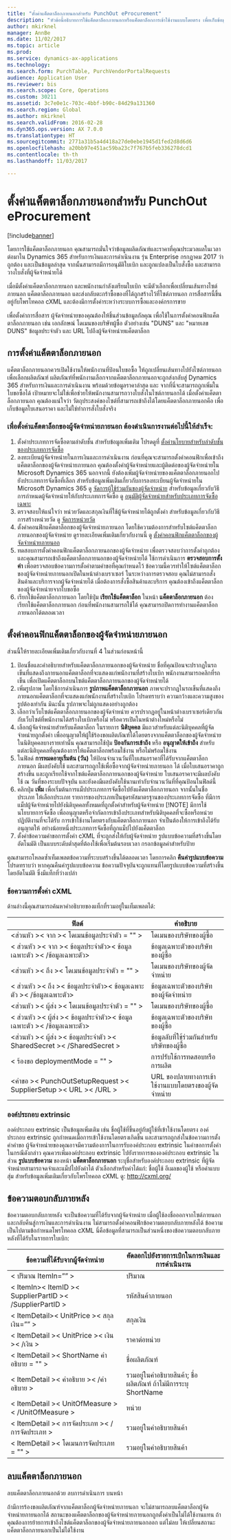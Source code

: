 ```yaml
---
title: "ตั้งค่าแค็ตตาล็อกภายนอกสำหรับ PunchOut eProcurement"
description: "หัวข้อนี้อธิบายการใช้แค็ตตาล็อกภายนอกหรือแค็ตตาล็อกการเข้าใช้งานแบบโดยตรง เพื่อเก็บข้อมูลใบเสนอราคาจากผู้จัดจำหน่าย และเพิ่มไปยังใบเบิก"
author: mkirknel
manager: AnnBe
ms.date: 11/02/2017
ms.topic: article
ms.prod: 
ms.service: dynamics-ax-applications
ms.technology: 
ms.search.form: PurchTable, PurchVendorPortalRequests
audience: Application User
ms.reviewer: bis
ms.search.scope: Core, Operations
ms.custom: 30211
ms.assetid: 3c7e0e1c-703c-4bbf-b90c-84d29a131360
ms.search.region: Global
ms.author: mkirknel
ms.search.validFrom: 2016-02-28
ms.dyn365.ops.version: AX 7.0.0
ms.translationtype: HT
ms.sourcegitcommit: 2771a31b5a4d418a27de0ebe1945d1fed2d8d6d6
ms.openlocfilehash: a20bb97e451ac59ba23c7f767b5feb336278dcd1
ms.contentlocale: th-th
ms.lasthandoff: 11/03/2017

---
```


# <a name="set-up-an-external-catalog-for-punchout-eprocurement"></a>ตั้งค่าแค็ตตาล็อกภายนอกสำหรับ PunchOut eProcurement

[!include[banner](../includes/banner.md)]

โดยการใช้แค็ตตาล็อกภายนอก คุณสามารถมั่นใจว่าข้อมูลผลิตภัณฑ์และราคาที่คุณประมวลผลในเวลาต่อมาใน Dynamics 365 สำหรับการเงินและการดำเนินงาน รุ่น Enterprise กรกฎาคม 2017 ว่าถูกต้อง และเป็นข้อมูลล่าสุด จากนั้นสามารถมีการอนุมัติใบเบิก และถูกแปลงเป็นใบสั่งซื้อ และสามารถวางใบสั่งที่ผู้จัดจำหน่ายได้

เมื่อมีตั้งค่าแค็ตตาล็อกภายนอก และพนักงานกำลังเตรียมใบเบิก จะมีตัวเลือกเพื่อเปลี่ยนเส้นทางไซต์ภายนอก แค็ตตาล็อกภายนอก และส่งกลับตะกร้าซื้อของที่ได้ถูกสร้างไว้ที่ไซต์ภายนอก การสื่อสารนี้ขึ้นอยู่กับโพรโทคอล cXML และต้องมีการตั้งค่าระหว่างระบบการซื้อและองค์กรการขาย

เพื่อตั้งค่าการสื่อสาร ผู้จัดจำหน่ายของคุณต้องให้ชิ้นส่วนข้อมูลกัลคุณ เพื่อใช้ในการตั้งค่าคอนฟิกแค็ตตาล็อกภายนอก เช่น เอกลักษณ์ โดเมนของบริษัทผู้ซื้อ ตัวอย่างเช่น "DUNS" และ "หมายเลข DUNS" ข้อมูลประจำตัว และ URL ไปถึงผู้จัดจำหน่ายแค็ตตาล็อก

## <a name="setting-up-an-external-catalog"></a>การตั้งค่าแค็ตตาล็อกภายนอก

แค็ตตาล็อกภายนอกควรเปิดใช้งานให้พนักงานที่ป้อนใบขอซื้อ ให้ถูกเปลี่ยนเส้นทางไปยังไซต์ภายนอกเพื่อเลือกผลิตภัณฑ์ ผลิตภัณฑ์ที่พนักงานเลือกจากแค็ตตาล็อกภายนอกจะถูกส่งกลับสู่ Dynamics 365 สำหรับการเงินและการดำเนินงาน พร้อมด้วยข้อมูลราคาล่าสุด และ จากที่นี่จะสามารถถูกเพิ่มในใบขอซื้อได้ เป้าหมายจะไม่ใช่เพื่อช่วยให้พนักงานสามารถวางใบสั่งในไซต์ภายนอกได้ เมื่อตั้งค่าแค็ตตาล็อกภายนอก คุณต้องแน่ใจว่า วัตถุประสงค์ของไซต์ที่สามารถเข้าถึงได้โดยแค็ตตาล็อกภายนอกคือ เพื่อเก็บข้อมูลใบเสนอราคา และไม่ใช่ทำการสั่งใบสั่งจริง

### <a name="to-set-up-an-external-vendor-catalog-complete-the-following-tasks"></a>เพื่อตั้งค่าแค็ตตาล็อกของผู้จัดจำหน่ายภายนอก ต้องดำเนินการงานต่อไปนี้ให้สำเร็จ:

1. ตั้งค่าประเภทการจัดซื้อตามลำดับชั้น สำหรับข้อมูลเพิ่มเติม โปรดดูที่ [ตั้งค่านโยบายสำหรับลำดับชั้นของประเภทการจัดซื้อ](tasks/set-up-policies-procurement-category-hierarchies.md)
2. ลงทะเบียนผู้จัดจำหน่ายในการเงินและการดำเนินงาน ก่อนที่คุณจะสามารถตั้งค่าคอนฟิกเพื่อเข้าถึงแค็ตตาล็อกของผู้จัดจำหน่ายภายนอก คุณต้องตั้งค่าผู้จัดจำหน่ายและผู้ติดต่อของผู้จัดจำหน่ายใน Microsoft Dynamics 365 นอกจากนี้ ยังต้องเพิ่มผู้จัดจำหน่ายของแค็ตตาล็อกภายนอกไปยังประเภทการจัดซื้อที่เลือก สำหรับข้อมูลเพิ่มเติมเกี่ยวกับการลงทะเบียนผู้จัดจำหน่ายใน Microsoft Dynamics 365 ดู [จัดการผู้ใช้ร่วมกันของผู้จัดจำหน่าย](manage-vendor-collaboration-users.md) สำหรับข้อมูลเกี่ยวกับวิธีการกำหนดผู้จัดจำหน่ายให้กับประเภทการจัดซื้อ ดู [อนุมัติผู้จัดจำหน่ายสำหรับประเภทการจัดซื้อเฉพาะ](tasks/approve-vendors-specific-procurement-categories.md)
3. ตรวจสอบให้แน่ใจว่า หน่วยวัดและสกุลเงินที่ใช้ผู้จัดจำหน่ายได้ถูกตั้งค่า สำหรับข้อมูลเกี่ยวกับวิธีการสร้างหน่วยวัด ดู [จัดการหน่วยวัด](../pim/tasks/manage-unit-measure.md)
4. ตั้งค่าคอนฟิกแค็ตตาล็อกของผู้จัดจำหน่ายภายนอก โดยใช้ความต้องการสำหรับไซต์แค็ตตาล็อกภายนอกของผู้จัดจำหน่าย ดูรายละเอียดเพิ่มเติมเกี่ยวกับงานนี้ ดู [ตั้งค่าคอนฟิกแค็ตตาล็อกของผู้จัดจำหน่ายภายนอก](#configure-the-external-vendor-catalog)
5. ทดสอบการตั้งค่าคอนฟิกแค็ตตาล็อกภายนอกของผู้จัดจำหน่าย เพื่อตรวจสอบว่าการตั้งค่าถูกต้อง และคุณสามารถเข้าถึงแค็ตตาล็อกภายนอกของผู้จัดจำหน่ายได้ ใช้การดำเนินการ **ตรวจสอบการตั้งค่า** เพื่อตรวจสอบข้อความการตั้งค่าตามคำขอที่คุณกำหนดไว้ ข้อความนี้ควรทำให้ไซต์แค็ตตาล็อกของผู้จัดจำหน่ายภายนอกเปิดในหน้าต่างเบราเซอร์ ในระหว่างการตรวจสอบ คุณไม่สามารถสั่งสินค้าและบริการจากผู้จัดจำหน่ายได้ เมื่อต้องการสั่งซื้อสินค้าและบริการ คุณต้องเข้าถึงแค็ตตาล็อกของผู้จัดจำหน่ายจากใบขอซื้อ
6. เรียกใช้แค็ตตาล็อกภายนอก โดยใช้ปุ่ม **เรียกใช้แค็ตตาล็อก** ในหน้า **แค็ตตาล็อกภายนอก** ต้องเรียกใช้แค็ตตาล็อกภายนอก ก่อนที่พนักงานสามารถใช้ได้ คุณสามารถปิดการทำงานแค็ตตาล็อกภายนอกได้ตลอดเวลา


## <a name="configure-the-external-vendor-catalog"></a>ตั้งค่าคอนฟิกแค็ตตาล็อกของผู้จัดจำหน่ายภายนอก

ส่วนนี้ให้รายละเอียดเพิ่มเติมเกี่ยวกับงานที่ 4 ในส่วนก่อนหน้านี้

1. ป้อนชื่อและคำอธิบายสำหรับแค็ตตาล็อกภายนอกของผู้จัดจำหน่าย ชื่อที่คุณป้อนจะปรากฏในรถเข็นที่แสดงถึงภายนอกแค็ตตาล็อกที่จะแสดงแก่พนักงานที่สร้างใบเบิก พนักงานสามารถคลิกที่รถเข็น เพื่อเปิดแค็ตตาล็อกบนไซต์แค็ตตาล็อกภายนอกของผู้จัดจำหน่ายได้
2. เพิ่มรูปภาพ โดยใช้การดำเนินการ **รูปภาพแค็ตตาล็อกภายนอก** ภาพจะปรากฏในรถเข็นที่แสดงถึงภายนอกแค็ตตาล็อกที่จะแสดงแก่พนักงานที่สร้างใบเบิก โปรดทราบว่า ความกว้างและความสูงของรูปต้องเท่ากัน มิฉะนั้น รูปภาพจะไม่ถูกแสดงอย่างถูกต้อง
3. เลือกว่าเว็บไซต์แค็ตตาล็อกภายนอกของผู้จัดจำหน่าย ควรปรากฏอยู่ในหน้าต่างเบราเซอร์เดียวกันกับเว็บไซต์ที่พนักงานได้สร้างใบเบิกหรือไม่ หรือควรเปิดในหน้าต่างใหม่หรือไม่
4. เลือกผู้จัดจำหน่ายสำหรับแค็ตตาล็อก ในรายการ **นิติบุคคล** มีแถวสำหรับแต่ละนิติบุคคลที่ผู้จัดจำหน่ายถูกตั้งค่า เพื่ออนุญาตให้ผู้ใช้ร้องขอผลิตภัณฑ์ได้โดยตรงจากแค็ตตาล็อกของผู้จัดจำหน่ายในนิติบุคคลบางรายเท่านั้น คุณสามารถใช้ปุ่ม **ป้องกันการเข้าถึง** หรือ **อนุญาตให้เข้าถึง** สำหรับแต่ละนิติบุคคลที่คุณต้องการให้แค็ตตาล็อกพร้อมใช้งาน หรือไม่พร้อมใช้งาน
5. ในฟิลด์ **การหมดอายุเริ่มต้น (วัน)** ให้ป้อนจำนวนวันที่ใบเสนอราคาที่ได้รับจากแค็ตตาล็อกภายนอก มีผลบังคับใช้ และสามารถถูกใช้เพื่อซื้อจากผู้จัดจำหน่ายภายนอก ได้ เมื่อใบเสนอราคาถูกสร้างขึ้น และถูกเรียกใช้จากไซต์แค็ตตาล็อกภายนอกของผู้จัดจำหน่าย ใบเสนอราคาจะมีผลบังคับใช้ ณ วันที่ของระบบปัจจุบัน และยังคงมีผลบังคับใช้นานเท่ากับจำนวนวันที่ที่คุณป้อนในฟิลด์นี้
6. คลิกปุ่ม **เพิ่ม** เพื่อเริ่มต้นการแม็ปประเภทการจัดซื้อไปยังแค็ตตาล็อกภายนอก จากนั้นในชื่อประเภท ให้เลือกประเภท รายการของประเภทเป็นชุดรหัสมาตรฐานของประเภทการจัดซื้อ ที่มีการแม็ปผู้จัดจำหน่ายไปยังนิติบุคคลทั้งหมดที่ถูกตั้งค่าสำหรับผู้จัดจำหน่าย
[!NOTE]
มีการใช้นโยบายการจัดซื้อ เพื่ออนุญาตหรือจำกัดการเข้าถึงประเภทสำหรับนิติบุคคลที่จะซื้อหรือหน่วยปฏิบัติงานที่จะได้รับ การเข้าใช้งานโดยตรงกับแค็ตตาล็อกภายนอก จำเป็นต้องให้การเข้าถึงได้รับอนุญาตให้ อย่างน้อยหนึ่งประเภทการจัดซื้อที่ถูกแม็ปไปยังแค็ตตาล็อก
7. ตั้งค่าข้อความคำขอการตั้งค่า cXML ที่จะถูกส่งให้กับผู้จัดจำหน่าย รูปแบบข้อความที่สร้างขึ้นโดยอัตโนมัติ เป็นแบบระดับต่ำสุดที่ต้องใช้เพื่อเริ่มต้นรอบเวลา กรอกข้อมูลค่าสำหรับป้าย

คุณสามารถโหลดซ้ำเท็มเพลตข้อความที่ระบบสร้างขึ้นได้ตลอดเวลา โดยการคลิก **คืนค่ารูปแบบข้อความ** โปรดทราบว่า หากคุณคืนค่ารูปแบบข้อความ ข้อความปัจจุบันจะถูกแทนที่โดยรูปแบบข้อความที่สร้างขึ้นโดยอัตโนมัติ ซึ่งมีแท็กที่ว่างเปล่า

### <a name="cxml-setup-message"></a>ข้อความการตั้งค่า cXML
ด้านล่างนี้คุณสามารถค้นหาคำอธิบายของแท็กที่รวมอยู่ในเท็มเพลตได้:

| ฟิลด์ | คำอธิบาย | 
|---------|---------|
|<ส่วนหัว >< จาก >< โดเมนข้อมูลประจำตัว = "" >|โดเมนของบริษัทของผู้ซื้อ|
|< ส่วนหัว >< จาก >< ข้อมูลประจำตัว>< ข้อมูลเฉพาะตัว >< /ข้อมูลเฉพาะตัว> | ข้อมูลเฉพาะตัวของบริษัทของผู้ซื้อ|
|<ส่วนหัว >< ถึง >< โดเมนข้อมูลประจำตัว = "" > | โดเมนของบริษัทของผู้จัดจำหน่าย|
|< ส่วนหัว >< ถึง >< ข้อมูลประจำตัว>< ข้อมูลเฉพาะตัว >< /ข้อมูลเฉพาะตัว> | ข้อมูลเฉพาะตัวของบริษัทของผู้จัดจำหน่าย|
|<ส่วนหัว >< ผู้ส่ง >< โดเมนข้อมูลประจำตัว = "" > | โดเมนของบริษัทของผู้ซื้อ|
|< ส่วนหัว >< ผู้ส่ง >< ข้อมูลประจำตัว>< ข้อมูลเฉพาะตัว >< /ข้อมูลเฉพาะตัว> | ข้อมูลเฉพาะตัวของบริษัทของผู้ซื้อ|
|<ส่วนหัว >< ผู้ส่ง >< ข้อมูลประจำตัว >< SharedSecret >< /SharedSecret >|ข้อมูลลับที่ใช้ร่วมกันสำหรับบริษัทของผู้ซื้อ|
|< ร้องขอ deploymentMode = "" >|การปรับใช้การทดสอบหรือการผลิต|
|<คำขอ >< PunchOutSetupRequest >< SupplierSetup >< URL >< /URL >|URL ของปลายทางการเข้าใช้งานแบบโดยตรงของผู้จัดจำหน่าย|

### <a name="extrinsic-elements"></a>องค์ประกอบ extrinsic

องค์ประกอบ extrinsic เป็นข้อมูลเพิ่มเติม เช่น ชื่อผู้ใช้ที่ขึ้นอยู่กับผู้ใช้ที่เข้าใช้งานโดยตรง องค์ประกอบ extrinsic ถูกกำหนดเมื่อการเข้าใช้งานโดยตรงเกิดขึ้น และสามารถถูกส่งในข้อความการตั้งค่าคำขอ
ผู้จัดจำหน่ายของคุณอาจมีความต้องการในการรับองค์ประกอบ extrinsic ในคำขอการตั้งค่า ในกรณีดังกล่าว คุณควรเพิ่มองค์ประกอบ extrinsic ไปยังรายการขององค์ประกอบ extrinsic ในส่วน **รูปแบบข้อความ** ของหน้า **แค็ตตาล็อกภายนอก** ระบุชื่อสำหรับองค์ประกอบ extrinsic ที่ผู้จัดจำหน่ายสามารถจดจำและแม็ปไปยังค่าได้ ตัวเลือกสำหรับค่าได้แก่: ชื่อผู้ใช้ อีเมลของผู้ใช้ หรือค่าแบบสุ่ม
สำหรับข้อมูลเพิ่มเติมเกี่ยวกับโพรโทคอล cXML ดู: http://cxml.org/

## <a name="post-back-message"></a>ข้อความตอบกลับภายหลัง
ข้อความตอบกลับภายหลัง จะเป็นข้อความที่ได้รับจากผู้จัดจำหน่าย เมื่อผู้ใช้ลงชื่อออกจากไซต์ภายนอก และกลับคืนสู่การเงินและการดำเนินงาน ไม่สามารถตั้งค่าคอนฟิกข้อความตอบกลับภายหลังได้ ข้อความเป็นไปตามข้อกำหนดโพรโทคอล cXML นี่คือข้อมูลที่สามารถเป็นส่วนหนึ่งของข้อความตอบกลับภายหลังที่ได้รับในรายการใบเบิก:

| ข้อความที่ได้รับจากผู้จัดจำหน่าย | คัดลอกไปยังรายการเบิกในการเงินและการดำเนินงาน|
|------------------------------|----------------------------------------------------------|
|< ปริมาณ ItemIn=”” > |ปริมาณ|
|< ItemIn>< ItemID >< SupplierPartID >< /SupplierPartID >|รหัสสินค้าภายนอก|
|< ItemDetail>< UnitPrice >< สกุลเงิน=”” >| สกุลเงิน|
|< ItemDetail >< UnitPrice >< เงิน >< /เงิน >| ราคาต่อหน่วย|
|< ItemDetail >< ShortName คำอธิบาย = "" >|ชื่อผลิตภัณฑ์|
|< ItemDetail >< คำอธิบาย >< /คำอธิบาย >|รวมอยู่ในคำอธิบายสินค้า; ชื่อผลิตภัณฑ์ ถ้าไม่มีการระบุ ShortName|
|< ItemDetail >< UnitOfMeasure >< /UnitOfMeasure >|หน่วย|
|< ItemDetail >< การจัดประเภท >< /การจัดประเภท >|รวมอยู่ในคำอธิบายสินค้า|
|< ItemDetail >< โดเมนการจัดประเภท = "" >|รวมอยู่ในคำอธิบายสินค้า|

## <a name="delete-an-external-catalog"></a>ลบแค็ตตาล็อกภายนอก
ลบแค็ตตาล็อกภายนอกด้วย ลบการดำเนินการ บนหน้า

ถ้ามีการร้องขอผลิตภัณฑ์จากแค็ตตาล็อกผู้จัดจำหน่ายภายนอก จะไม่สามารถลบแค็ตตาล็อกผู้จัดจำหน่ายภายนอกได้ สถานะของแค็ตตาล็อกของผู้จัดจำหน่ายภายนอกถูกตั้งค่าเป็นไม่ได้ใช้งานแทน ถ้าคุณต้องการย้ายการเข้าถึงไซต์แค็ตตาล็อกของผู้จัดจำหน่ายภายนอกออก แต่ไม่ลบ ให้เปลี่ยนสถานะแค็ตตาล็อกภายนอกเป็นไม่ได้ใช้งาน


